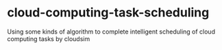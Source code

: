 # cloud-computing-task-scheduling
Using some kinds of algorithm to complete intelligent scheduling of cloud computing tasks by cloudsim
